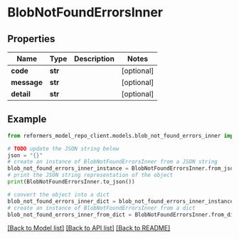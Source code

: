 # BlobNotFoundErrorsInner


## Properties

Name | Type | Description | Notes
------------ | ------------- | ------------- | -------------
**code** | **str** |  | [optional] 
**message** | **str** |  | [optional] 
**detail** | **str** |  | [optional] 

## Example

```python
from reformers_model_repo_client.models.blob_not_found_errors_inner import BlobNotFoundErrorsInner

# TODO update the JSON string below
json = "{}"
# create an instance of BlobNotFoundErrorsInner from a JSON string
blob_not_found_errors_inner_instance = BlobNotFoundErrorsInner.from_json(json)
# print the JSON string representation of the object
print(BlobNotFoundErrorsInner.to_json())

# convert the object into a dict
blob_not_found_errors_inner_dict = blob_not_found_errors_inner_instance.to_dict()
# create an instance of BlobNotFoundErrorsInner from a dict
blob_not_found_errors_inner_from_dict = BlobNotFoundErrorsInner.from_dict(blob_not_found_errors_inner_dict)
```
[[Back to Model list]](../README.md#documentation-for-models) [[Back to API list]](../README.md#documentation-for-api-endpoints) [[Back to README]](../README.md)


